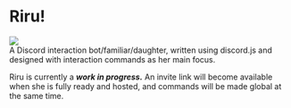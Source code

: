 # Riru!
![](https://cdn.discordapp.com/attachments/626416992642924577/923669123387490384/ari.png)  
A Discord interaction bot/familiar/daughter, written using discord.js and designed with interaction commands as her main focus.  

Riru is currently a ***work in progress.*** An invite link will become available when she is fully ready and hosted, and commands will be made global at the same time.
